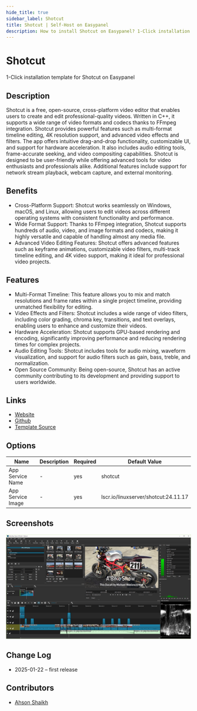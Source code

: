 ```yaml
---
hide_title: true
sidebar_label: Shotcut
title: Shotcut | Self-Host on Easypanel
description: How to install Shotcut on Easypanel? 1-Click installation template for Shotcut on Easypanel
---
```


<!-- generated -->

# Shotcut

1-Click installation template for Shotcut on Easypanel

## Description

Shotcut is a free, open-source, cross-platform video editor that enables users to create and edit professional-quality videos. Written in C++, it supports a wide range of video formats and codecs thanks to FFmpeg integration. Shotcut provides powerful features such as multi-format timeline editing, 4K resolution support, and advanced video effects and filters. The app offers intuitive drag-and-drop functionality, customizable UI, and support for hardware acceleration. It also includes audio editing tools, frame-accurate seeking, and video compositing capabilities. Shotcut is designed to be user-friendly while offering advanced tools for video enthusiasts and professionals alike. Additional features include support for network stream playback, webcam capture, and external monitoring.

## Benefits

- Cross-Platform Support: Shotcut works seamlessly on Windows, macOS, and Linux, allowing users to edit videos across different operating systems with consistent functionality and performance.
- Wide Format Support: Thanks to FFmpeg integration, Shotcut supports hundreds of audio, video, and image formats and codecs, making it highly versatile and capable of handling almost any media file.
- Advanced Video Editing Features: Shotcut offers advanced features such as keyframe animations, customizable video filters, multi-track timeline editing, and 4K video support, making it ideal for professional video projects.

## Features

- Multi-Format Timeline: This feature allows you to mix and match resolutions and frame rates within a single project timeline, providing unmatched flexibility for editing.
- Video Effects and Filters: Shotcut includes a wide range of video filters, including color grading, chroma key, transitions, and text overlays, enabling users to enhance and customize their videos.
- Hardware Acceleration: Shotcut supports GPU-based rendering and encoding, significantly improving performance and reducing rendering times for complex projects.
- Audio Editing Tools: Shotcut includes tools for audio mixing, waveform visualization, and support for audio filters such as gain, bass, treble, and normalization.
- Open Source Community: Being open-source, Shotcut has an active community contributing to its development and providing support to users worldwide.

## Links

- [Website](https://www.shotcut.org/)
- [Github](https://github.com/mltframework/shotcut)
- [Template Source](https://github.com/easypanel-io/templates/tree/main/templates/shotcut)

## Options

Name | Description | Required | Default Value
-|-|-|-
App Service Name | - | yes | shotcut
App Service Image | - | yes | lscr.io/linuxserver/shotcut:24.11.17

## Screenshots

![Shotcut Screenshot](./assets/screenshot.png)

## Change Log

- 2025-01-22 – first release

## Contributors

- [Ahson Shaikh](https://github.com/Ahson-Shaikh)
